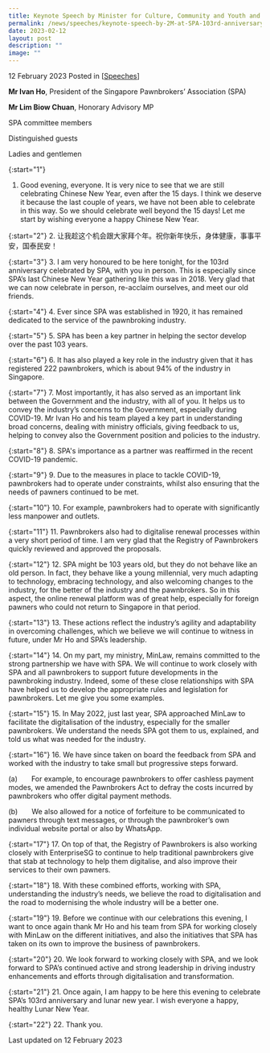 ```yaml
---
title: Keynote Speech by Minister for Culture, Community and Youth and Second Minister for Law Edwin Tong SC at Singapore Pawnbrokers’ Association 103rd Anniversary & CNY Gala Dinner
permalink: /news/speeches/keynote-speech-by-2M-at-SPA-103rd-anniversary-cny-gala-dinner/
date: 2023-02-12
layout: post
description: ""
image: ""
---
```

12 February 2023 Posted in [[Speeches](/news/speeches)]

**Mr Ivan Ho**, President of the Singapore Pawnbrokers’ Association (SPA)

**Mr Lim Biow Chuan**, Honorary Advisory MP

SPA committee members

Distinguished guests

Ladies and gentlemen

{:start="1"}
1.	Good evening, everyone. It is very nice to see that we are still celebrating Chinese New Year, even after the 15 days. I think we deserve it because the last couple of years, we have not been able to celebrate in this way. So we should celebrate well beyond the 15 days! Let me start by wishing everyone a happy Chinese New Year.

{:start="2"}
2.	让我趁这个机会跟大家拜个年。祝你新年快乐，身体健康，事事平安，国泰民安！

{:start="3"}
3.	I am very honoured to be here tonight, for the 103rd anniversary celebrated by SPA, with you in person. This is especially since SPA’s last Chinese New Year gathering like this was in 2018. Very glad that we can now celebrate in person, re-acclaim ourselves, and meet our old friends.

{:start="4"}
4.	Ever since SPA was established in 1920, it has remained dedicated to the service of the pawnbroking industry.

{:start="5"}
5.	SPA has been a key partner in helping the sector develop over the past 103 years.

{:start="6"}
6.	It has also played a key role in the industry given that it has registered 222 pawnbrokers, which is about 94% of the industry in Singapore.

{:start="7"}
7.	Most importantly, it has also served as an important link between the Government and the industry, with all of you. It helps us to convey the industry’s concerns to the Government, especially during COVID-19. Mr Ivan Ho and his team played a key part in understanding broad concerns, dealing with ministry officials, giving feedback to us, helping to convey also the Government position and policies to the industry.

{:start="8"}
8.	SPA's importance as a partner was reaffirmed in the recent COVID-19 pandemic.

{:start="9"}
9.	Due to the measures in place to tackle COVID-19, pawnbrokers had to operate under constraints, whilst also ensuring that the needs of pawners continued to be met.

{:start="10"}
10.	For example, pawnbrokers had to operate with significantly less manpower and outlets.

{:start="11"}
11.	Pawnbrokers also had to digitalise renewal processes within a very short period of time. I am very glad that the Registry of Pawnbrokers quickly reviewed and approved the proposals.

{:start="12"}
12.	SPA might be 103 years old, but they do not behave like an old person. In fact, they behave like a young millennial, very much adapting to technology, embracing technology, and also welcoming changes to the industry, for the better of the industry and the pawnbrokers. So in this aspect, the online renewal platform was of great help, especially for foreign pawners who could not return to Singapore in that period.

{:start="13"}
13.	These actions reflect the industry’s agility and adaptability in overcoming challenges, which we believe we will continue to witness in future, under Mr Ho and SPA’s leadership.

{:start="14"}
14.	On my part, my ministry, MinLaw, remains committed to the strong partnership we have with SPA. We will continue to work closely with SPA and all pawnbrokers to support future developments in the pawnbroking industry. Indeed, some of these close relationships with SPA have helped us to develop the appropriate rules and legislation for pawnbrokers. Let me give you some examples.

{:start="15"}
15.	In May 2022, just last year, SPA approached MinLaw to facilitate the digitalisation of the industry, especially for the smaller pawnbrokers. We understand the needs SPA got them to us, explained, and told us what was needed for the industry.  

{:start="16"}
16.	We have since taken on board the feedback from SPA and worked with the industry to take small but progressive steps forward.

(a)       For example, to encourage pawnbrokers to offer cashless payment modes, we amended the Pawnbrokers Act to defray the costs incurred by pawnbrokers who offer digital payment methods.

(b)       We also allowed for a notice of forfeiture to be communicated to pawners through text messages, or through the pawnbroker’s own individual website portal or also by WhatsApp.

{:start="17"}
17.	On top of that, the Registry of Pawnbrokers is also working closely with EnterpriseSG to continue to help traditional pawnbrokers give that stab at technology to help them digitalise, and also improve their services to their own pawners.

{:start="18"}
18.	With these combined efforts, working with SPA, understanding the industry’s needs, we believe the road to digitalisation and the road to modernising the whole industry will be a better one.

{:start="19"}
19.	Before we continue with our celebrations this evening, I want to once again thank Mr Ho and his team from SPA for working closely with MinLaw on the different initiatives, and also the initiatives that SPA has taken on its own to improve the business of pawnbrokers.

{:start="20"}
20.	We look forward to working closely with SPA, and we look forward to SPA’s continued active and strong leadership in driving industry enhancements and efforts through digitalisation and transformation.

{:start="21"}
21.	Once again, I am happy to be here this evening to celebrate SPA’s 103rd anniversary and lunar new year. I wish everyone a happy, healthy Lunar New Year.

{:start="22"}
22.	Thank you.

<p class="right-side-updated">Last updated on 12 February 2023</p>
